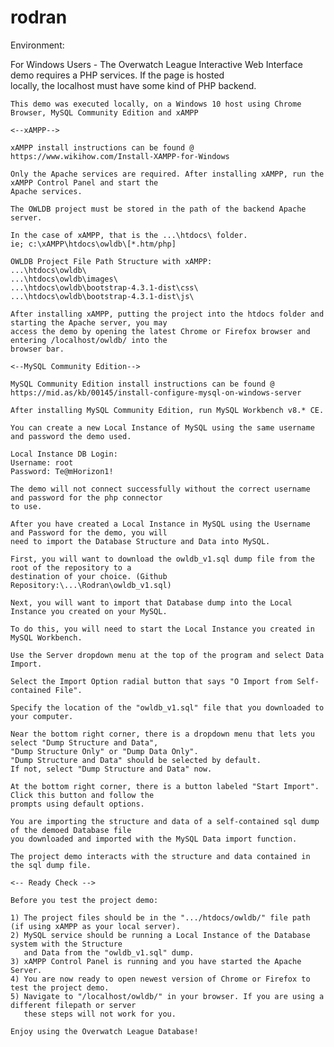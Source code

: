 # rodran

Environment:

For Windows Users -
	The Overwatch League Interactive Web Interface demo requires a PHP services. If the page is hosted  
	locally, the localhost must have some kind of PHP backend.
	
	This demo was executed locally, on a Windows 10 host using Chrome Browser, MySQL Community Edition and xAMPP
	
	<--xAMPP-->
	
	xAMPP install instructions can be found @
	https://www.wikihow.com/Install-XAMPP-for-Windows
	
	Only the Apache services are required. After installing xAMPP, run the xAMPP Control Panel and start the   
	Apache services.
	
	The OWLDB project must be stored in the path of the backend Apache server. 
	
	In the case of xAMPP, that is the ...\htdocs\ folder.
	ie; c:\xAMPP\htdocs\owldb\[*.htm/php]
	
	OWLDB Project File Path Structure with xAMPP: 
	...\htdocs\owldb\
	...\htdocs\owldb\images\
	...\htdocs\owldb\bootstrap-4.3.1-dist\css\
	...\htdocs\owldb\bootstrap-4.3.1-dist\js\
	
	After installing xAMPP, putting the project into the htdocs folder and starting the Apache server, you may  
	access the demo by opening the latest Chrome or Firefox browser and entering /localhost/owldb/ into the  
	browser bar.
	
	<--MySQL Community Edition-->	
	
	MySQL Community Edition install instructions can be found @
	https://mid.as/kb/00145/install-configure-mysql-on-windows-server
	
	After installing MySQL Community Edition, run MySQL Workbench v8.* CE.
	
	You can create a new Local Instance of MySQL using the same username and password the demo used.
	
	Local Instance DB Login:
	Username: root
	Password: Te@mHorizon1!
	
	The demo will not connect successfully without the correct username and password for the php connector  
	to use.
	
	After you have created a Local Instance in MySQL using the Username and Password for the demo, you will  
	need to import the Database Structure and Data into MySQL.
	
	First, you will want to download the owldb_v1.sql dump file from the root of the repository to a  
	destination of your choice. (Github Repository:\...\Rodran\owldb_v1.sql)
	
	Next, you will want to import that Database dump into the Local Instance you created on your MySQL. 
	
	To do this, you will need to start the Local Instance you created in MySQL Workbench.
	
	Use the Server dropdown menu at the top of the program and select Data Import.
	
	Select the Import Option radial button that says "O Import from Self-contained File".
	
	Specify the location of the "owldb_v1.sql" file that you downloaded to your computer.
	
	Near the bottom right corner, there is a dropdown menu that lets you select "Dump Structure and Data",  
	"Dump Structure Only" or "Dump Data Only". 
	"Dump Structure and Data" should be selected by default.  
	If not, select "Dump Structure and Data" now. 
	
	At the bottom right corner, there is a button labeled "Start Import". Click this button and follow the  
	prompts using default options. 
	
	You are importing the structure and data of a self-contained sql dump of the demoed Database file  
	you downloaded and imported with the MySQL Data import function. 
	
	The project demo interacts with the structure and data contained in the sql dump file.
	
	<-- Ready Check -->
	
	Before you test the project demo:
	
	1) The project files should be in the ".../htdocs/owldb/" file path (if using xAMPP as your local server).  
	2) MySQL service should be running a Local Instance of the Database system with the Structure  
	   and Data from the "owldb_v1.sql" dump.
	3) xAMPP Control Panel is running and you have started the Apache Server.
	4) You are now ready to open newest version of Chrome or Firefox to test the project demo.
	5) Navigate to "/localhost/owldb/" in your browser. If you are using a different filepath or server  
	   these steps will not work for you.
	   
	Enjoy using the Overwatch League Database!
	
	
	
	
	

